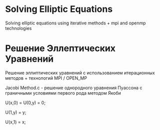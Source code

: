 # Solving Elliptic Equations
  Solving elliptic equations using iterative methods + mpi and openmp technologies
# Решение Эллептических Уравнений
Решение эллиптических уравнений с использованием итерационных методов + технологий MPI / OPEN_MP

Jacobi Method.c - решение однородного уравнения Пуассона с граничными условиями первого рода методом Якоби

U(x,0) = U(0,y) = 0;

U(1,y) = y;

U(x,1) = x;

